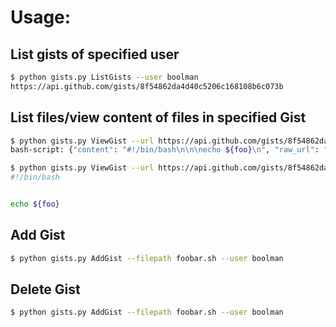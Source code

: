 # Usage:

## List gists of specified user
```bash
$ python gists.py ListGists --user boolman
https://api.github.com/gists/8f54862da4d40c5206c168108b6c073b
```

## List files/view content of files in specified Gist
```bash
$ python gists.py ViewGist --url https://api.github.com/gists/8f54862da4d40c5206c168108b6c073b                        
bash-script: {"content": "#!/bin/bash\n\n\necho ${foo}\n", "raw_url": "https://gist.githubusercontent.com/Boolman/8f54862da4d40c5206c168108b6c073b/raw/3eba204f9269ebf907add96f951ce82f907d7a9e/bash-script", "type": "text/plain", "size": 26, "language": "Shell", "filename": "bash-script", "truncated": false}
```

```bash
$ python gists.py ViewGist --url https://api.github.com/gists/8f54862da4d40c5206c168108b6c073b bash-script content
#!/bin/bash


echo ${foo}
```

## Add Gist
```bash
$ python gists.py AddGist --filepath foobar.sh --user boolman
```


## Delete Gist
```bash
$ python gists.py AddGist --filepath foobar.sh --user boolman
```
